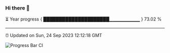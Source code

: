### Hi there 👋

⏳ Year progress { █████████████████████▁▁▁▁▁▁▁▁▁ } 73.02 %

---

⏰ Updated on Sun, 24 Sep 2023 12:12:18 GMT

![Progress Bar CI](https://github.com/Shyam-Makwana/GitHub-Actions-Demo/workflows/Progress%20Bar%20CI/badge.svg)
